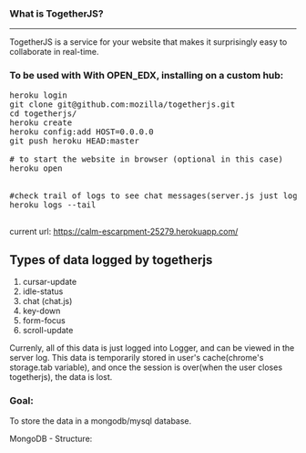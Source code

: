 ### What is TogetherJS?
-----------------

TogetherJS is a service for your website that makes it surprisingly easy to collaborate in real-time.


### To be used with With OPEN_EDX, installing on a custom hub:

<pre>
heroku login
git clone git@github.com:mozilla/togetherjs.git
cd togetherjs/
heroku create
heroku config:add HOST=0.0.0.0
git push heroku HEAD:master

# to start the website in browser (optional in this case)
heroku open


#check trail of logs to see chat messages(server.js just logs the chat messages as of now!):
heroku logs --tail

</pre>

current url: https://calm-escarpment-25279.herokuapp.com/


## Types of data logged by togetherjs

1.  cursar-update
2.  idle-status
3.  chat (chat.js)
4.  key-down
5.  form-focus
6.  scroll-update

Currenly, all of this data is just logged into Logger, and can be viewed in the server log. This data is temporarily stored in user's cache(chrome's storage.tab variable), and once the session is over(when the user closes togetherjs), the data is lost.

### Goal:

To store the data in a mongodb/mysql database.

MongoDB - Structure:
